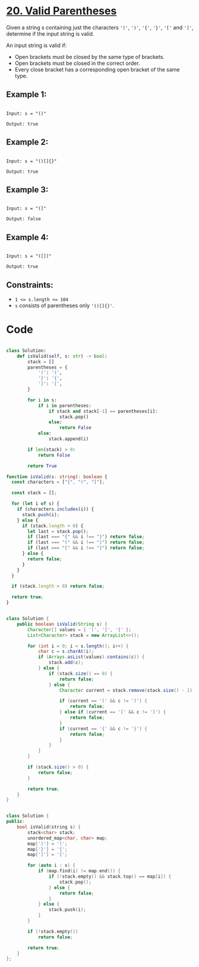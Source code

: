# [20. Valid Parentheses](https://leetcode.com/problems/valid-parentheses/description/)

Given a string s containing just the characters `'('`, `')'`, `'{'`, `'}'`, `'['` and `']'`, determine if the input string is valid.

An input string is valid if:

- Open brackets must be closed by the same type of brackets.
- Open brackets must be closed in the correct order.
- Every close bracket has a corresponding open bracket of the same type.

## Example 1:

```

Input: s = "()"

Output: true

```

## Example 2:

```

Input: s = "()[]{}"

Output: true

```

## Example 3:

```

Input: s = "(]"

Output: false

```

## Example 4:

```

Input: s = "([])"

Output: true

```

## Constraints:

- `1 <= s.length <= 104`
- `s` consists of parentheses only `'()[]{}'`.

# Code

```python

class Solution:
    def isValid(self, s: str) -> bool:
        stack = []
        parentheses = {
            ')': '(',
            '}': '{',
            ']': '[',
        }

        for i in s:
            if i in parentheses:
                if stack and stack[-1] == parentheses[i]:
                    stack.pop()
                else:
                    return False
            else:
                stack.append(i)

        if len(stack) > 0:
            return False

        return True

```

```ts
function isValid(s: string): boolean {
  const characters = ["{", "(", "["];

  const stack = [];

  for (let i of s) {
    if (characters.includes(i)) {
      stack.push(i);
    } else {
      if (stack.length > 0) {
        let last = stack.pop();
        if (last === "{" && i !== "}") return false;
        if (last === "(" && i !== ")") return false;
        if (last === "[" && i !== "]") return false;
      } else {
        return false;
      }
    }
  }

  if (stack.length > 0) return false;

  return true;
}
```

```java

class Solution {
    public boolean isValid(String s) {
        Character[] values = { '(', '[', '{' };
        List<Character> stack = new ArrayList<>();

        for (int i = 0; i < s.length(); i++) {
            char c = s.charAt(i);
            if (Arrays.asList(values).contains(c)) {
                stack.add(c);
            } else {
                if (stack.size() == 0) {
                    return false;
                } else {
                    Character current = stack.remove(stack.size() - 1);

                    if (current == '(' && c != ')') {
                        return false;
                    } else if (current == '[' && c != ']') {
                        return false;
                    }
                    if (current == '{' && c != '}') {
                        return false;
                    }
                }
            }
        }

        if (stack.size() > 0) {
            return false;
        }

        return true;
    }
}

```

```cpp

class Solution {
public:
    bool isValid(string s) {
        stack<char> stack;
        unordered_map<char, char> map;
        map[')'] = '(';
        map['}'] = '{';
        map[']'] = '[';

        for (auto i : s) {
            if (map.find(i) != map.end()) {
                if (!stack.empty() && stack.top() == map[i]) {
                    stack.pop();
                } else {
                    return false;
                }
            } else {
                stack.push(i);
            }
        }

        if (!stack.empty())
            return false;

        return true;
    }
};

```
